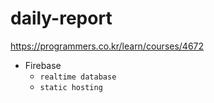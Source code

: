 # daily-report

https://programmers.co.kr/learn/courses/4672

- Firebase
  - `realtime database`
  - `static hosting`

